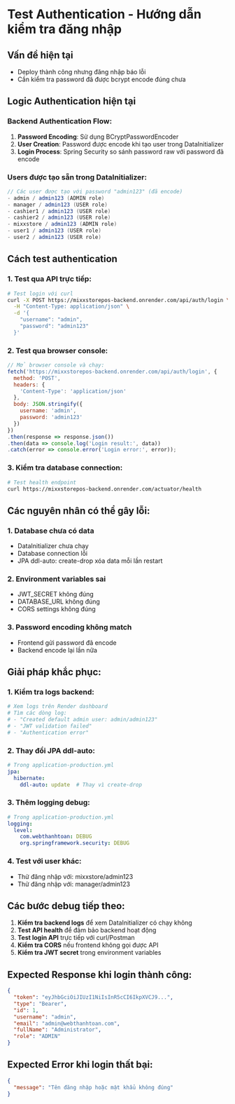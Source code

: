 # Test Authentication - Hướng dẫn kiểm tra đăng nhập

## Vấn đề hiện tại
- Deploy thành công nhưng đăng nhập báo lỗi
- Cần kiểm tra password đã được bcrypt encode đúng chưa

## Logic Authentication hiện tại

### Backend Authentication Flow:
1. **Password Encoding**: Sử dụng BCryptPasswordEncoder
2. **User Creation**: Password được encode khi tạo user trong DataInitializer
3. **Login Process**: Spring Security so sánh password raw với password đã encode

### Users được tạo sẵn trong DataInitializer:
```java
// Các user được tạo với password "admin123" (đã encode)
- admin / admin123 (ADMIN role)
- manager / admin123 (USER role) 
- cashier1 / admin123 (USER role)
- cashier2 / admin123 (USER role)
- mixxstore / admin123 (ADMIN role)
- user1 / admin123 (USER role)
- user2 / admin123 (USER role)
```

## Cách test authentication

### 1. Test qua API trực tiếp:
```bash
# Test login với curl
curl -X POST https://mixxstorepos-backend.onrender.com/api/auth/login \
  -H "Content-Type: application/json" \
  -d '{
    "username": "admin",
    "password": "admin123"
  }'
```

### 2. Test qua browser console:
```javascript
// Mở browser console và chạy:
fetch('https://mixxstorepos-backend.onrender.com/api/auth/login', {
  method: 'POST',
  headers: {
    'Content-Type': 'application/json'
  },
  body: JSON.stringify({
    username: 'admin',
    password: 'admin123'
  })
})
.then(response => response.json())
.then(data => console.log('Login result:', data))
.catch(error => console.error('Login error:', error));
```

### 3. Kiểm tra database connection:
```bash
# Test health endpoint
curl https://mixxstorepos-backend.onrender.com/actuator/health
```

## Các nguyên nhân có thể gây lỗi:

### 1. Database chưa có data
- DataInitializer chưa chạy
- Database connection lỗi
- JPA ddl-auto: create-drop xóa data mỗi lần restart

### 2. Environment variables sai
- JWT_SECRET không đúng
- DATABASE_URL không đúng
- CORS settings không đúng

### 3. Password encoding không match
- Frontend gửi password đã encode
- Backend encode lại lần nữa

## Giải pháp khắc phục:

### 1. Kiểm tra logs backend:
```bash
# Xem logs trên Render dashboard
# Tìm các dòng log:
# - "Created default admin user: admin/admin123"
# - "JWT validation failed"
# - "Authentication error"
```

### 2. Thay đổi JPA ddl-auto:
```yaml
# Trong application-production.yml
jpa:
  hibernate:
    ddl-auto: update  # Thay vì create-drop
```

### 3. Thêm logging debug:
```yaml
# Trong application-production.yml
logging:
  level:
    com.webthanhtoan: DEBUG
    org.springframework.security: DEBUG
```

### 4. Test với user khác:
- Thử đăng nhập với: mixxstore/admin123
- Thử đăng nhập với: manager/admin123

## Các bước debug tiếp theo:

1. **Kiểm tra backend logs** để xem DataInitializer có chạy không
2. **Test API health** để đảm bảo backend hoạt động
3. **Test login API** trực tiếp với curl/Postman
4. **Kiểm tra CORS** nếu frontend không gọi được API
5. **Kiểm tra JWT secret** trong environment variables

## Expected Response khi login thành công:
```json
{
  "token": "eyJhbGciOiJIUzI1NiIsInR5cCI6IkpXVCJ9...",
  "type": "Bearer",
  "id": 1,
  "username": "admin",
  "email": "admin@webthanhtoan.com",
  "fullName": "Administrator",
  "role": "ADMIN"
}
```

## Expected Error khi login thất bại:
```json
{
  "message": "Tên đăng nhập hoặc mật khẩu không đúng"
}
``` 